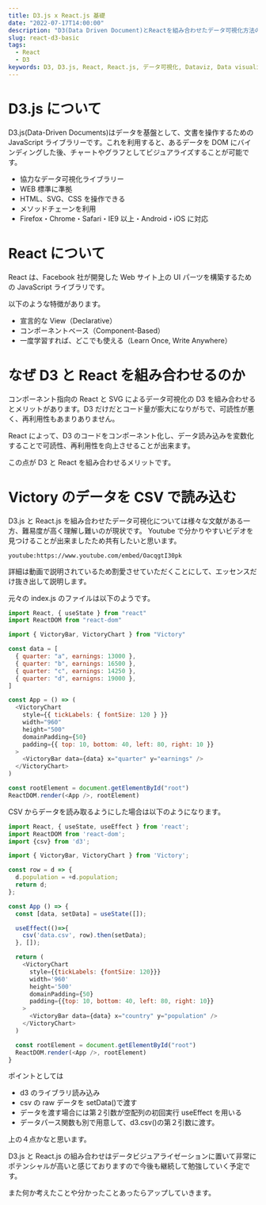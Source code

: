 ```yaml
---
title: D3.js x React.js 基礎
date: "2022-07-17T14:00:00"
description: "D3(Data Driven Document)とReactを組み合わせたデータ可視化方法の基礎"
slug: react-d3-basic
tags:
  - React
  - D3
keywords: D3, D3.js, React, React.js, データ可視化, Dataviz, Data visualization
---
```


# D3.js について

D3.js(Data-Driven Documents)はデータを基盤として、文書を操作するための JavaScript ライブラリーです。これを利用すると、あるデータを DOM にバインディングした後、チャートやグラフとしてビジュアライズすることが可能です。

- 協力なデータ可視化ライブラリー
- WEB 標準に準拠
- HTML、SVG、CSS を操作できる
- メソッドチェーンを利用
- Firefox・Chrome・Safari・IE9 以上・Android・iOS に対応

# React について

React は、Facebook 社が開発した Web サイト上の UI パーツを構築するための JavaScript ライブラリです。

以下のような特徴があります。

- 宣言的な View（Declarative）
- コンポーネントベース（Component-Based）
- 一度学習すれば、どこでも使える（Learn Once, Write Anywhere）

# なぜ D3 と React を組み合わせるのか

コンポーネント指向の React と SVG によるデータ可視化の D3 を組み合わせるとメリットがあります。D3 だけだとコード量が膨大になりがちで、可読性が悪く、再利用性もあまりありません。

React によって、D3 のコードをコンポーネント化し、データ読み込みを変数化することで可読性、再利用性を向上させることが出来ます。

この点が D3 と React を組み合わせるメリットです。

# Victory のデータを CSV で読み込む

D3.js と React.js を組み合わせたデータ可視化については様々な文献がある一方、難易度が高く理解し難いのが現状です。
Youtube で分かりやすいビデオを見つけることが出来ましたため共有したいと思います。

`youtube:https://www.youtube.com/embed/OacqgtI30pk`

詳細は動画で説明されているため割愛させていただくことにして、エッセンスだけ抜き出して説明します。

元々の index.js のファイルは以下のようです。

```js
import React, { useState } from "react"
import ReactDOM from "react-dom"

import { VictoryBar, VictoryChart } from "Victory"

const data = [
  { quarter: "a", earnings: 13000 },
  { quarter: "b", earnings: 16500 },
  { quarter: "c", earnings: 14250 },
  { quarter: "d", earnigns: 19000 },
]

const App = () => (
  <VictoryChart
    style={{ tickLabels: { fontSize: 120 } }}
    width="960"
    height="500"
    domainPadding={50}
    padding={{ top: 10, bottom: 40, left: 80, right: 10 }}
  >
    <VictoryBar data={data} x="quarter" y="earnings" />
  </VictoryChart>
)

const rootElement = document.getElementById("root")
ReactDOM.render(<App />, rootElement)
```

CSV からデータを読み取るようにした場合は以下のようになります。

```js
import React, { useState, useEffect } from 'react';
import ReactDOM from 'react-dom';
import {csv} from 'd3';

import { VictoryBar, VictoryChart } from 'Victory';

const row = d => {
  d.population = +d.population;
  return d;
};

const App () => {
  const [data, setData] = useState([]);

  useEffect(()=>{
    csv('data.csv', row).then(setData);
  }, []);

  return (
    <VictoryChart
      style={{tickLabels: {fontSize: 120}}}
      width='960'
      height='500'
      domainPadding={50}
      padding={{top: 10, bottom: 40, left: 80, right: 10}}
    >
      <VictoryBar data={data} x="country" y="population" />
    </VictoryChart>
  )

  const rootElement = document.getElementById("root")
  ReactDOM.render(<App />, rootElement)
}

```

ポイントとしては

- d3 のライブラリ読み込み
- csv の raw データを setData()で渡す
- データを渡す場合には第２引数が空配列の初回実行 useEffect を用いる
- データパース関数も別で用意して、d3.csv()の第２引数に渡す。

上の４点かなと思います。

D3.js と React.js の組み合わせはデータビジュアライゼーションに置いて非常にポテンシャルが高いと感じておりますので今後も継続して勉強していく予定です。

また何か考えたことや分かったことあったらアップしていきます。
